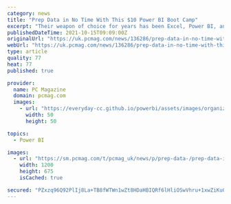 ```yaml
---
category: news
title: "Prep Data in No Time With This $10 Power BI Boot Camp"
excerpt: "Their weapon of choice for years has been Excel, Power BI, and the other major database tools. If you want a job managing data, you've got to learn how to use these at a higher level, and that's ..."
publishedDateTime: 2021-10-15T09:09:00Z
originalUrl: "https://uk.pcmag.com/news/136286/prep-data-in-no-time-with-this-10-power-bi-boot-camp"
webUrl: "https://uk.pcmag.com/news/136286/prep-data-in-no-time-with-this-10-power-bi-boot-camp"
type: article
quality: 77
heat: 77
published: true

provider:
  name: PC Magazine
  domain: pcmag.com
  images:
    - url: "https://everyday-cc.github.io/powerbi/assets/images/organizations/pcmag.com-50x50.jpg"
      width: 50
      height: 50

topics:
  - Power BI

images:
  - url: "https://sm.pcmag.com/t/pcmag_uk/news/p/prep-data-/prep-data-in-no-time-with-this-10-power-bi-boot-camp_gssr.1200.jpg"
    width: 1200
    height: 675
    isCached: true

secured: "PZxzq96Q92PlIj8La+TB8fWTWn1wZt8HDaHBIQRf6lHliOSwVhru+1xwZiKu0j3f8uVy0A+Z/ugHCgXPnHsGPsf5uNnN8f9mkV0DsLzjuxiPTR2Kcaqiju9d6R9A6YwnW2O1S+Jh8j0rcFJgi0hRFUkLU6OOB0NPBEG6ChQbVn3H69a/HWssAhaljo8kWCUshsbOaCYsOdnQQC7tLZg9c1gltv17xCdG3QVgYkuOirK6HEkhzYxuhmV0QZ+L1xQRNo3lQZ9azkSpRARmcEEcoDJ4ogKbJJhXGZdDCsTwFQ1+0+Gj3i2Lw6md0B5uKvkcTnhOpQR3Qdk8O3SYD0VRxU2MekjiAvS/MAJfnWWO9Cs=;//TSFZNcFoxWhFREn19EcQ=="
---
```


